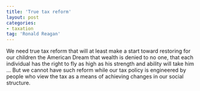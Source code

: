 ```yaml
---
title: 'True tax reform'
layout: post
categories:
- taxation
tag: 'Ronald Reagan'
---
```


We need true tax reform that will at least make a start toward restoring for our children the American Dream that wealth is denied to no one, that each individual has the right to fly as high as his strength and ability will take him ... But we cannot have such reform while our tax policy is engineered by people who view the tax as a means of achieving changes in our social structure.